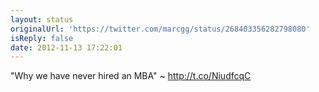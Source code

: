 ```yaml
---
layout: status
originalUrl: 'https://twitter.com/marcgg/status/268403356282798080'
isReply: false
date: 2012-11-13 17:22:01
---
```


"Why we have never hired an MBA" ~ http://t.co/NiudfcqC
